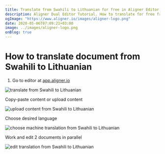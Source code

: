 ```yaml
---
title: Translate from Swahili to Lithuanian for free in Aligner Editor
description: Aligner Dual Editor Tutorial. How to translate for free from Swahili to Lithuanian. Aligner is multilingual document management platform. 
ogImage: "https://www.aligner.io/images/aligner-logo.png"
date: 2020-05-06T07:09:21+03:00
image: ../images/aligner-logo.png
onBlog: true
---
```


# How to translate document from Swahili to Lithuanian

1. Go to editor at [app.aligner.io](https://app.aligner.io "Aligner App web page")

![translate from Swahili to Lithuanian](../aligner-blank-editor.png "translate from Swahili to Lithuanian")

Copy-paste content or upload content

![upload content from Swahili to Lithuanian](../aligner-uploaded-document.png "upload content from Swahili to Lithuanian")

Choose desired language

![choose machine translation from Swahili to Lithuanian](../aligner-language-dropdown.png "choose machine translation from Swahili to Lithuanian")

Work and edit 2 documents in parallel

![edit translation from Swahili to Lithuanian](../aligner-double-sitded-editor.png "edit translation from Swahili to Lithuanian")

